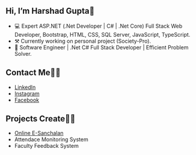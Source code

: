 <h2>Hi, I’m Harshad Gupta👋</h2>
<ul>
    <li>💻 Expert ASP.NET (.Net Developer | C# | .Net Core) Full Stack Web Developer, Bootstrap, HTML, CSS, SQL Server, JavaScript, TypeScript.</li>
    <li>⚒️ Currently working on personal project (Society-Pro).</li>
    <li>💪 Software Engineer | .Net C# Full Stack Developer | Efficient Problem Solver.</li>
</ul>

<h2>Contact Me🙋‍♂️</h2>
<ul>
    <li><a href='https://www.linkedin.com/in/harshad-gupta2505/' target='_blank'>LinkedIn</a></li>
    <li><a href='https://www.instagram.com/the_autophile_harsh/' target='_blank'>Instagram</a></li>
    <li><a href='https://www.facebook.com/harshad.gupta.3591' target='_blank'>Facebook</a></li>
</ul>

<h2>Projects Create👨‍💻</h2>
<ul>
    <li><a href='http://103.190.14.234:90/Login.aspx' target='_blank'>Online E-Sanchalan</a></li>
    <li>Attendace Monitoring System</li>
    <li>Faculty Feedback System</li>
</ul>

<!---
Harshad-Gupta/Harshad-Gupta is a ✨ special ✨ repository because its `README.md` (this file) appears on your GitHub profile.
You can click the Preview link to take a look at your changes.
--->

